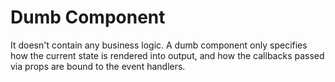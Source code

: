 # Dumb Component

It doesn't contain any business logic. A dumb component only specifies how the current state is rendered into output, and how the callbacks passed via props are bound to the event handlers.
